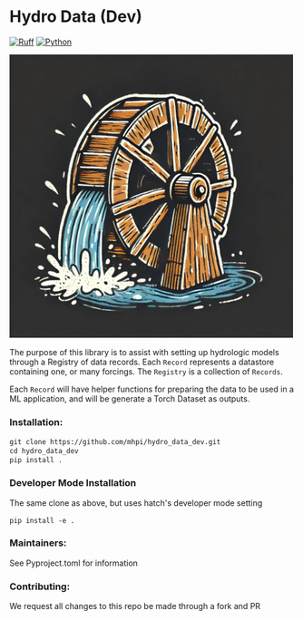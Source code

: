# Hydro Data (Dev)
[![Ruff](https://img.shields.io/endpoint?url=https://raw.githubusercontent.com/astral-sh/ruff/main/assets/badge/v2.json)](https://github.com/astral-sh/ruff)
[![Python](https://img.shields.io/badge/python-3.10%20%7C%203.11-blue)]()

<img src="docs/images/hydro_data_logo.png" alt="Water Wheel" width="500" height="500">

The purpose of this library is to assist with setting up hydrologic models through a Registry of data records. Each `Record` represents a datastore containing one, or many forcings. The `Registry` is a collection of `Records`. 

Each `Record` will have helper functions for preparing the data to be used in a ML application, and will be generate a Torch Dataset as outputs. 

### Installation:
```shell
git clone https://github.com/mhpi/hydro_data_dev.git
cd hydro_data_dev
pip install .
```

### Developer Mode Installation
The same clone as above, but uses hatch's developer mode setting
```shell
pip install -e .
```

### Maintainers:
See Pyproject.toml for information

### Contributing:
We request all changes to this repo be made through a fork and PR
